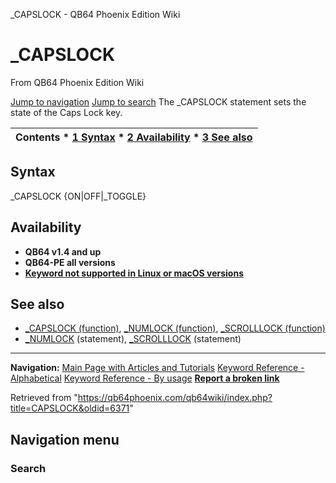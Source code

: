 


\_CAPSLOCK - QB64 Phoenix Edition Wiki








# \_CAPSLOCK



From QB64 Phoenix Edition Wiki



[Jump to navigation](#mw-head)
[Jump to search](#searchInput)
The \_CAPSLOCK statement sets the state of the Caps Lock key.


  






| Contents * [1 Syntax](#Syntax) * [2 Availability](#Availability) * [3 See also](#See_also) |
| --- |


## Syntax


\_CAPSLOCK {ON|OFF|\_TOGGLE}
  




## Availability


* **QB64 v1.4 and up**
* **QB64-PE all versions**
* **[Keyword not supported in Linux or macOS versions](/qb64wiki/index.php/Keywords_currently_not_supported_by_QB64#Keywords_not_supported_in_Linux_or_macOS_versions "Keywords currently not supported by QB64")**


  




## See also


* [\_CAPSLOCK (function)](/qb64wiki/index.php/CAPSLOCK_(function) "CAPSLOCK (function)"), [\_NUMLOCK (function)](/qb64wiki/index.php/NUMLOCK_(function) "NUMLOCK (function)"), [\_SCROLLLOCK (function)](/qb64wiki/index.php/SCROLLLOCK_(function) "SCROLLLOCK (function)")
* [\_NUMLOCK](/qb64wiki/index.php/NUMLOCK "NUMLOCK") (statement), [\_SCROLLLOCK](/qb64wiki/index.php/SCROLLLOCK "SCROLLLOCK") (statement)


  






---


**Navigation:**
[Main Page with Articles and Tutorials](/qb64wiki/index.php/Main_Page "Main Page")
[Keyword Reference - Alphabetical](/qb64wiki/index.php/Keyword_Reference_-_Alphabetical "Keyword Reference - Alphabetical")
[Keyword Reference - By usage](/qb64wiki/index.php/Keyword_Reference_-_By_usage "Keyword Reference - By usage")
**[Report a broken link](https://qb64phoenix.com/forum/showthread.php?tid=2800)**  





Retrieved from "<https://qb64phoenix.com/qb64wiki/index.php?title=CAPSLOCK&oldid=6371>"




## Navigation menu








### Search





















